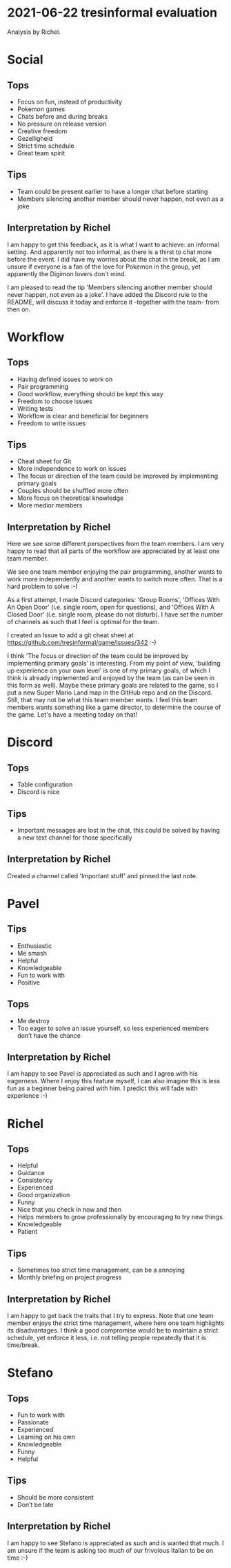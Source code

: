 # 2021-06-22 tresinformal evaluation

Analysis by Richel.

# Social

## Tops

 * Focus on fun, instead of productivity
 * Pokemon games
 * Chats before and during breaks
 * No pressure on release version
 * Creative freedom
 * Gezelligheid
 * Strict time schedule
 * Great team spirit

## Tips

 * Team could be present earlier to have a longer chat before starting
 * Members silencing another member should never happen, not even as a joke

## Interpretation by Richel

I am happy to get this feedback, as it is what I want to achieve:
an informal setting. And apparently not too informal, as there is 
a thirst to chat more before the event.
I did have my worries about the chat in the break, as I am
unsure if everyone is a fan of the love for Pokemon in the group,
yet apparently the Digimon lovers don't mind.

I am pleased to read the tip 'Members silencing another member should never 
happen, not even as a joke'. I have added the Discord rule to the README, 
will discuss it today and enforce it -together with the team- from then on.

# Workflow

## Tops

 * Having defined issues to work on  
 * Pair programming  
 * Good workflow, everything should be kept this way  
 * Freedom to choose issues  
 * Writing tests  
 * Workflow is clear and beneficial for beginners  
 * Freedom to write issues

## Tips

 * Cheat sheet for Git
 * More independence to work on issues
 * The focus or direction of the team could be improved by implementing primary goals
 * Couples should be shuffled more often
 * More focus on theoretical knowledge
 * More medior members

## Interpretation by Richel

Here we see some different perspectives from the team members.
I am very happy to read that all parts of the workflow are appreciated
by at least one team member. 

We see one team member enjoying the
pair programming, another wants to work more independently and another
wants to switch more often. That is a hard problem to solve :-)

As a first attempt, I made Discord categories: 'Group Rooms',
'Offices With An Open Door' (i.e. single room, open for questions), 
and 'Offices With A Closed Door' (i.e. single room, please do not disturb).
I have set the number of channels as such that I feel is optimal for the
team.

I created an Issue to add a git cheat sheet at
 https://github.com/tresinformal/game/issues/342 :-)

I think 'The focus or direction of the team could be improved by 
implementing primary goals' is interesting. From my point of view,
'building up experience on your own level' is one of my primary goals,
of which I think is already implemented and enjoyed by the team (as can
be seen in this form as well). Maybe these primary goals
are related to the game, so I put a new Super Mario Land map in the 
GitHub repo and on the Discord. Still, that may not be what this
team member wants. I feel this team members wants something like a 
game director, to determine the course of the game. Let's
have a meeting today on that!

# Discord

## Tops

 * Table configuration
 * Discord is nice

## Tips

 * Important messages are lost in the chat, this could be solved by having a new text channel for those specifically

## Interpretation by Richel

Created a channel called 'Important stuff' and pinned the last note.

# Pavel

## Tips

 * Enthusiastic  
 * Me smash  
 * Helpful
 * Knowledgeable
 * Fun to work with
 * Positive

## Tops

 * Me destroy
 * Too eager to solve an issue yourself, so less experienced members don’t have the chance

## Interpretation by Richel

I am happy to see Pavel is appreciated as such and I agree with
his eagerness. Where I enjoy this feature myself, I can
also imagine this is less fun as a beginner being paired
with him. I predict this will fade with experience :-)

# Richel

## Tops

 * Helpful
 * Guidance
 * Consistency
 * Experienced
 * Good organization
 * Funny
 * Nice that you check in now and then
 * Helps members to grow professionally by encouraging to try new things
 * Knowledgeable
 * Patient

## Tips

 * Sometimes too strict time management, can be a annoying
 * Monthly briefing on project progress

## Interpretation by Richel

I am happy to get back the traits that I try to express.
Note that one team member enjoys the strict time management,
where here one team highlights its disadvantages.
I think a good compromise would be to maintain a strict schedule,
yet enforce it less, i.e. not telling people repeatedly that
it is time/break.

# Stefano

## Tops

 * Fun to work with  
 * Passionate  
 * Experienced
 * Learning on his own
 * Knowledgeable
 * Funny
 * Helpful

## Tips

 * Should be more consistent
 * Don’t be late

## Interpretation by Richel

I am happy to see Stefano is appreciated as such
and is wanted that much. I am unsure if the team is asking
too much of our frivolous Italian to be on time :-)

